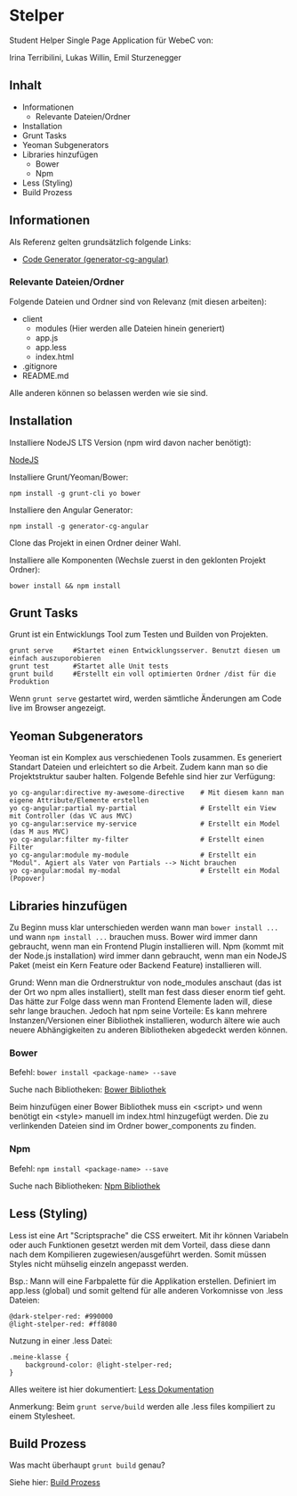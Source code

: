# Stelper
Student Helper Single Page Application für WebeC von:

Irina Terribilini, Lukas Willin, Emil Sturzenegger

## Inhalt
* Informationen
    * Relevante Dateien/Ordner
* Installation
* Grunt Tasks
* Yeoman Subgenerators
* Libraries hinzufügen
    * Bower
    * Npm
* Less (Styling)
* Build Prozess

## Informationen
Als Referenz gelten grundsätzlich folgende Links:

* [Code Generator (generator-cg-angular)](https://github.com/cgross/generator-cg-angular)

### Relevante Dateien/Ordner
Folgende Dateien und Ordner sind von Relevanz (mit diesen arbeiten):

* client
    * modules (Hier werden alle Dateien hinein generiert)
    * app.js
    * app.less
    * index.html
* .gitignore
* README.md

Alle anderen können so belassen werden wie sie sind.

## Installation
Installiere NodeJS LTS Version (npm wird davon nacher benötigt):

[NodeJS](https://nodejs.org/en/)

Installiere Grunt/Yeoman/Bower:

    npm install -g grunt-cli yo bower

Installiere den Angular Generator: 

    npm install -g generator-cg-angular

Clone das Projekt in einen Ordner deiner Wahl.

Installiere alle Komponenten (Wechsle zuerst in den geklonten Projekt Ordner):

    bower install && npm install

## Grunt Tasks
Grunt ist ein Entwicklungs Tool zum Testen und Builden von Projekten.

    grunt serve     #Startet einen Entwicklungsserver. Benutzt diesen um einfach auszuporobieren
    grunt test      #Startet alle Unit tests
    grunt build     #Erstellt ein voll optimierten Ordner /dist für die Produktion

Wenn ```grunt serve``` gestartet wird, werden sämtliche Änderungen am Code live im Browser angezeigt.

## Yeoman Subgenerators
Yeoman ist ein Komplex aus verschiedenen Tools zusammen.
Es generiert Standart Dateien und erleichtert so die Arbeit.
Zudem kann man so die Projektstruktur sauber halten.
Folgende Befehle sind hier zur Verfügung:

    yo cg-angular:directive my-awesome-directive    # Mit diesem kann man eigene Attribute/Elemente erstellen
    yo cg-angular:partial my-partial                # Erstellt ein View mit Controller (das VC aus MVC)
    yo cg-angular:service my-service                # Erstellt ein Model (das M aus MVC)
    yo cg-angular:filter my-filter                  # Erstellt einen Filter
    yo cg-angular:module my-module                  # Erstellt ein "Modul". Agiert als Vater von Partials --> Nicht brauchen
    yo cg-angular:modal my-modal                    # Erstellt ein Modal (Popover)

## Libraries hinzufügen
Zu Beginn muss klar unterschieden werden wann man ```bower install ...``` und wann ```npm install ...``` brauchen muss.
Bower wird immer dann gebraucht, wenn man ein Frontend Plugin installieren will.
Npm (kommt mit der Node.js installation) wird immer dann gebraucht, wenn man ein NodeJS Paket (meist ein Kern Feature oder Backend Feature) installieren will.

Grund: Wenn man die Ordnerstruktur von node_modules anschaut (das ist der Ort wo npm alles installiert), stellt man fest dass dieser enorm tief geht.
Das hätte zur Folge dass wenn man Frontend Elemente laden will, diese sehr lange brauchen.
Jedoch hat npm seine Vorteile:
Es kann mehrere Instanzen/Versionen einer Bibliothek installieren, wodurch ältere wie auch neuere Abhängigkeiten zu anderen Bibliotheken abgedeckt werden können.

### Bower
Befehl: ```bower install <package-name> --save```

Suche nach Bibliotheken: [Bower Bibliothek](http://bower.io/search/)

Beim hinzufügen einer Bower Bibliothek muss ein \<script\> und wenn benötigt ein \<style\> manuell im index.html hinzugefügt werden.
Die zu verlinkenden Dateien sind im Ordner bower_components zu finden.

### Npm
Befehl: ```npm install <package-name> --save```

Suche nach Bibliotheken: [Npm Bibliothek](https://www.npmjs.com/)

## Less (Styling)
Less ist eine Art "Scriptsprache" die CSS erweitert.
Mit ihr können Variabeln oder auch Funktionen gesetzt werden mit dem Vorteil,
dass diese dann nach dem Kompilieren zugewiesen/ausgeführt werden.
Somit müssen Styles nicht mühselig einzeln angepasst werden.

Bsp.: Mann will eine Farbpalette für die Applikation erstellen.
Definiert im app.less (global) und somit geltend für alle anderen Vorkomnisse von .less Dateien:
    
    @dark-stelper-red: #990000
    @light-stelper-red: #ff8080
    
Nutzung in einer .less Datei:

    .meine-klasse {
        background-color: @light-stelper-red;
    }

Alles weitere ist hier dokumentiert: [Less Dokumentation](http://www.lesscss.de/#docs)

Anmerkung: Beim ```grunt serve/build``` werden alle .less files kompiliert zu einem Stylesheet.

## Build Prozess
Was macht überhaupt ```grunt build``` genau?

Siehe hier: [Build Prozess](https://github.com/cgross/generator-cg-angular\#build-process)
